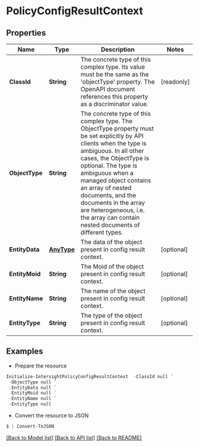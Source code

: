 # PolicyConfigResultContext
## Properties

Name | Type | Description | Notes
------------ | ------------- | ------------- | -------------
**ClassId** | **String** | The concrete type of this complex type. Its value must be the same as the &#39;objectType&#39; property. The OpenAPI document references this property as a discriminator value. | [readonly] 
**ObjectType** | **String** | The concrete type of this complex type. The ObjectType property must be set explicitly by API clients when the type is ambiguous. In all other cases, the  ObjectType is optional.  The type is ambiguous when a managed object contains an array of nested documents, and the documents in the array are heterogeneous, i.e. the array can contain nested documents of different types. | 
**EntityData** | [**AnyType**](.md) | The data of the object present in config result context. | [optional] 
**EntityMoid** | **String** | The Moid of the object present in config result context. | [optional] 
**EntityName** | **String** | The name of the object present in config result context. | [optional] 
**EntityType** | **String** | The type of the object present in config result context. | [optional] 

## Examples

- Prepare the resource
```powershell
Initialize-IntersightPolicyConfigResultContext  -ClassId null `
 -ObjectType null `
 -EntityData null `
 -EntityMoid null `
 -EntityName null `
 -EntityType null
```

- Convert the resource to JSON
```powershell
$ | Convert-ToJSON
```

[[Back to Model list]](../README.md#documentation-for-models) [[Back to API list]](../README.md#documentation-for-api-endpoints) [[Back to README]](../README.md)

